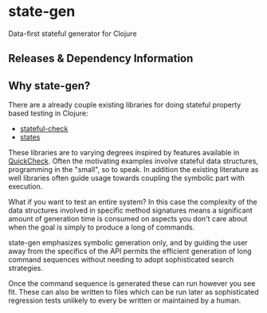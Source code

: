 # state-gen
Data-first stateful generator for Clojure

## Releases & Dependency Information

## Why state-gen?

There are a already couple existing libraries for doing stateful property based
testing in Clojure:

* [stateful-check](https://github.com/czan/stateful-check/tree/master)
* [states](https://github.com/jstepien/states)

These libraries are to varying degrees inspired by features available in
[QuickCheck](http://www.quviq.com/products/erlang-quickcheck/). Often the
motivating examples involve stateful data structures, programming in the
"small", so to speak. In addition the existing literature as well libraries
often guide usage towards coupling the symbolic part with execution.

What if you want to test an entire system? In this case the complexity of
the data structures involved in specific method signatures means a significant amount
of generation time is consumed on aspects you don't care about when the goal
is simply to produce a long of commands.

state-gen emphasizes symbolic generation only, and by guiding the user away from
the specifics of the API permits the efficient generation of long command
sequences without needing to adopt sophisticated search strategies.

Once the command sequence is generated these can run however you see fit. These
can also be written to files which can be run later as sophisticated regression 
tests unlikely to every be written or maintained by a human. 
